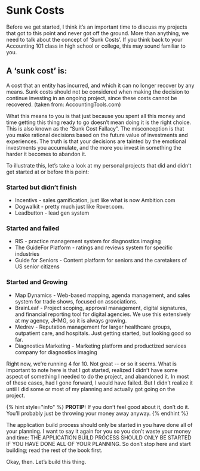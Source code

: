 # Sunk Costs

Before we get started, I think it’s an important time to discuss my projects that got to this point and never got off the ground. More than anything, we need to talk about the concept of ‘Sunk Costs’. If you think back to your Accounting 101 class in high school or college, this may sound familiar to you.

## A ‘sunk cost’ is:

A cost that an entity has incurred, and which it can no longer recover by any means. Sunk costs should not be considered when making the decision to continue investing in an ongoing project, since these costs cannot be recovered. \(taken from: AccountingTools.com\)

What this means to you is that just because you spent all this money and time getting this thing ready to go doesn’t mean doing it is the right choice. This is also known as the “Sunk Cost Fallacy”. The misconception is that you make rational decisions based on the future value of investments and experiences. The truth is that your decisions are tainted by the emotional investments you accumulate, and the more you invest in something the harder it becomes to abandon it.  


To illustrate this, let’s take a look at my personal projects that did and didn’t get started at or before this point:  


### Started but didn’t finish

* Incentivs - sales gamification, just like what is now Ambition.com
* Dogwalkit - pretty much just like Rover.com.
* Leadbutton - lead gen system

### Started and failed

* RIS - practice management system for diagnostics imaging
* The GuideFor Platform - ratings and reviews system for specific industries
* Guide for Seniors - Content platform for seniors and the caretakers of US senior citizens

### Started and Growing

* Map Dynamics - Web-based mapping, agenda management, and sales system for trade shows, focused on associations.
* BrainLeaf - Project scoping, approval management, digital signatures, and financial reporting tool for digital agencies. We use this extensively at my agency, JHMG, so it is always growing.
* Medrev - Reputation management for larger healthcare groups, outpatient care, and hospitals. Just getting started, but looking good so far.
* Diagnostics Marketing - Marketing platform and productized services company for diagnostics imaging

Right now, we’re running 4 for 10. Not great -- or so it seems. What is important to note here is that I got started, realized I didn’t have some aspect of something I needed to do the project, and abandoned it. In most of these cases, had I gone forward, I would have failed. But I didn’t realize it until I did some or most of my planning and actually got going on the project.  


{% hint style="info" %}
**PROTIP:** If you don’t feel good about it, don’t do it. You’ll probably just be throwing your money away anyway.
{% endhint %}

The application build process should only be started in you have done all of your planning. I want to say it again for you so you don’t waste your money and time: THE APPLICATION BUILD PROCESS SHOULD ONLY BE STARTED IF YOU HAVE DONE ALL OF YOUR PLANNING. So don’t stop here and start building; read the rest of the book first.  


Okay, then. Let’s build this thing.

